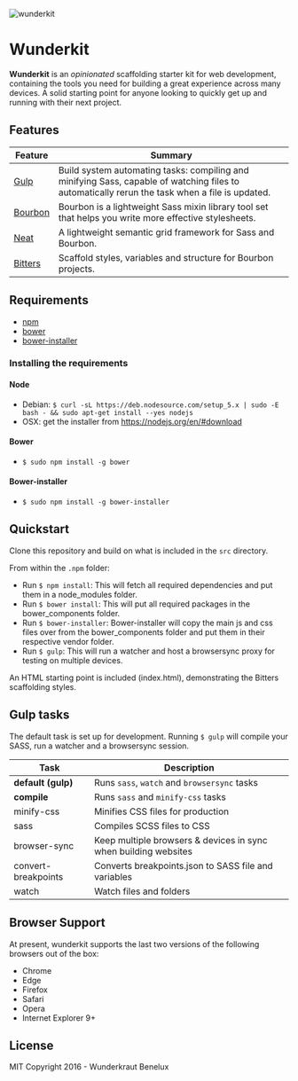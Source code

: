 ![wunderkit](https://cloud.githubusercontent.com/assets/4246645/13176307/6b50ee08-d711-11e5-8b42-fc0fa9c2ea39.jpg)

# Wunderkit

**Wunderkit** is an *opinionated* scaffolding starter kit for web development, containing the tools you need for building a great experience across many devices. A solid starting point for anyone looking to quickly get up and running with their next project.

## Features

| Feature                                | Summary                                                                                                                                                                                                                                                     |
|----------------------------------------|-------------------------------------------------------------------------------------------------------------------------------------------------------------------------------------------------------------------------------------------------------------|
| [Gulp](http://gulpjs.com) | Build system automating tasks: compiling and minifying Sass, capable of watching files to automatically rerun the task when a file is updated. |
| [Bourbon](http://bourbon.io) | Bourbon is a lightweight Sass mixin library tool set that helps you write more effective stylesheets. |
| [Neat](http://neat.bourbon.io) | A lightweight semantic grid framework for Sass and Bourbon. |
| [Bitters](http://bitters.bourbon.io) | Scaffold styles, variables and structure for Bourbon projects. |                                                                                                                                          |

## Requirements

- [npm](https://nodejs.org)
- [bower](http://bower.io)
- [bower-installer](https://github.com/blittle/bower-installer)

### Installing the requirements

#### Node

- Debian: `$ curl -sL https://deb.nodesource.com/setup_5.x | sudo -E bash - && sudo apt-get install --yes nodejs`
- OSX: get the installer from https://nodejs.org/en/#download

#### Bower

- `$ sudo npm install -g bower`

#### Bower-installer

- `$ sudo npm install -g bower-installer`

## Quickstart

Clone this repository and build on what is included in the `src` directory.

From within the `.npm` folder:
* Run `$ npm install`: This will fetch all required dependencies and put them in a node_modules folder.
* Run `$ bower install`: This will put all required packages in the bower_components folder.
* Run `$ bower-installer`: Bower-installer will copy the main js and css files over from the bower_components folder and put them in their respective vendor folder.
* Run `$ gulp`: This will run a watcher and host a browsersync proxy for testing on multiple devices.

An HTML starting point is included (index.html), demonstrating the Bitters scaffolding styles.

## Gulp tasks

The default task is set up for development.
Running `$ gulp` will compile your SASS, run a watcher and a browsersync session.


Task  | Description
------------- | -------------
**default (gulp)**  | Runs `sass`, `watch` and `browsersync` tasks
**compile** | Runs `sass` and `minify-css` tasks
minify-css | Minifies CSS files for production
sass | Compiles SCSS files to CSS
browser-sync | Keep multiple browsers & devices in sync when building websites
convert-breakpoints | Converts breakpoints.json to SASS file and variables
watch | Watch files and folders

## Browser Support

At present, wunderkit supports the last two versions of the following browsers out of the box:

* Chrome
* Edge
* Firefox
* Safari
* Opera
* Internet Explorer 9+

## License

MIT
Copyright 2016 - Wunderkraut Benelux